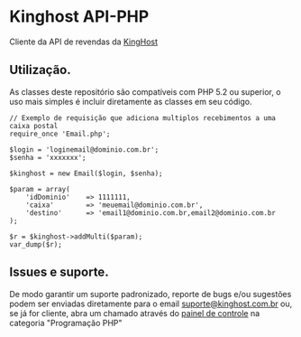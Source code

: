 # Kinghost API-PHP
Cliente da API de revendas da [KingHost](http://www.kinghost.com.br)

## Utilização.
As classes deste repositório são compatíveis com PHP 5.2 ou superior, o uso mais simples é incluir diretamente as classes em seu código.

```
// Exemplo de requisição que adiciona multiplos recebimentos a uma caixa postal
require_once 'Email.php';

$login = 'loginemail@dominio.com.br';
$senha = 'xxxxxxx';

$kinghost = new Email($login, $senha);

$param = array(
    'idDominio'    => 1111111,
    'caixa'        => 'meuemail@dominio.com.br',
    'destino'      => 'email1@dominio.com.br,email2@dominio.com.br
);

$r = $kinghost->addMulti($param);
var_dump($r);
```

## Issues e suporte.
De modo garantir um suporte padronizado, reporte de bugs e/ou sugestões podem ser enviadas diretamente para o email [suporte@kinghost.com.br](mailto:suporte@kinghost.com.br) ou, se já for cliente, abra um chamado através do [painel de controle](https://painel.kinghost.com.br)  na categoria "Programação PHP"
